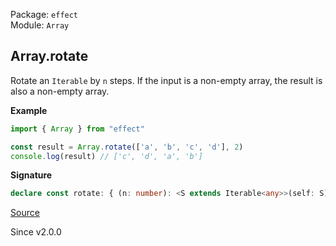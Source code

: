 Package: `effect`<br />
Module: `Array`<br />

## Array.rotate

Rotate an `Iterable` by `n` steps.
If the input is a non-empty array, the result is also a non-empty array.

**Example**

```ts
import { Array } from "effect"

const result = Array.rotate(['a', 'b', 'c', 'd'], 2)
console.log(result) // ['c', 'd', 'a', 'b']
```

**Signature**

```ts
declare const rotate: { (n: number): <S extends Iterable<any>>(self: S) => ReadonlyArray.With<S, ReadonlyArray.Infer<S>>; <A>(self: NonEmptyReadonlyArray<A>, n: number): NonEmptyArray<A>; <A>(self: Iterable<A>, n: number): Array<A>; }
```

[Source](https://github.com/Effect-TS/effect/tree/main/packages/effect/src/Array.ts#L1665)

Since v2.0.0